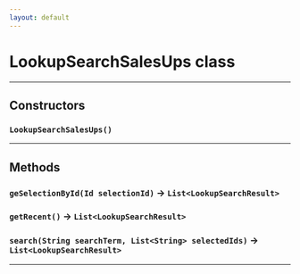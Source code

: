 ```yaml
---
layout: default
---
```

# LookupSearchSalesUps class
---
## Constructors
### `LookupSearchSalesUps()`
---
## Methods
### `geSelectionById(Id selectionId)` → `List<LookupSearchResult>`
### `getRecent()` → `List<LookupSearchResult>`
### `search(String searchTerm, List<String> selectedIds)` → `List<LookupSearchResult>`
---
